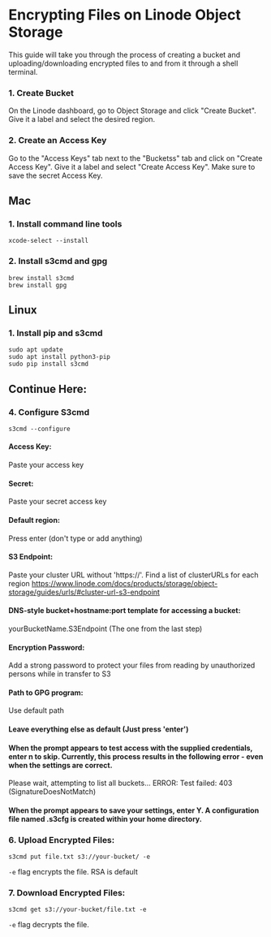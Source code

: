# Encrypting Files on Linode Object Storage

This guide will take you through the process of creating a bucket and uploading/downloading encrypted files to and from it through a shell terminal.
### 1. Create Bucket
On the Linode dashboard, go to Object Storage and click "Create Bucket". Give it a label and select the desired region.
### 2. Create an Access Key
Go to the "Access Keys" tab next to the "Bucketss" tab and click on "Create Access Key". Give it a label and select "Create Access Key". Make sure to save the secret Access Key.


## Mac
### 1. Install command line tools
```
xcode-select --install
```

### 2. Install s3cmd and gpg
```
brew install s3cmd
brew install gpg
```



## Linux

### 1. Install pip and s3cmd
```
sudo apt update
sudo apt install python3-pip
sudo pip install s3cmd
```

## Continue Here:

### 4. Configure S3cmd
```
s3cmd --configure
```

#### Access Key: 
Paste your access key
  
#### Secret: 
Paste your secret access key
    
#### Default region: 
Press enter (don't type or add anything)
    
#### S3 Endpoint: 
Paste your cluster URL without 'https://'. 
Find a list of clusterURLs for each region
https://www.linode.com/docs/products/storage/object-storage/guides/urls/#cluster-url-s3-endpoint

#### DNS-style bucket+hostname:port template for accessing a bucket:
yourBucketName.S3Endpoint (The one from the last step)

#### Encryption Password:
Add a strong password to protect your files from reading by unauthorized persons while in transfer to S3

#### Path to GPG program:
Use default path

#### Leave everything else as default (Just press 'enter')

#### When the prompt appears to test access with the supplied credentials, enter n to skip. Currently, this process results in the following error - even when the settings are correct.
Please wait, attempting to list all buckets...
ERROR: Test failed: 403 (SignatureDoesNotMatch)

#### When the prompt appears to save your settings, enter Y. A configuration file named .s3cfg is created within your home directory.

### 6. Upload Encrypted Files:
```
s3cmd put file.txt s3://your-bucket/ -e
```

`-e` flag encrypts the file. RSA is default

### 7. Download Encrypted Files:
```
s3cmd get s3://your-bucket/file.txt -e

```
`-e` flag decrypts the file.




  




